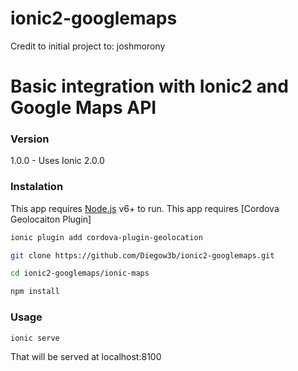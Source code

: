 # ionic2-googlemaps

Credit to initial project to: joshmorony

# Basic integration with Ionic2 and Google Maps API

### Version
1.0.0 - Uses Ionic 2.0.0

### Instalation
This app requires [Node.js](https://nodejs.org/) v6+ to run.
This app requires [Cordova Geolocaiton Plugin]

```sh
ionic plugin add cordova-plugin-geolocation
```

```sh
git clone https://github.com/Diegow3b/ionic2-googlemaps.git
```
```sh
cd ionic2-googlemaps/ionic-maps
```

```sh
npm install
```

### Usage

```sh
ionic serve
```

That will be served at localhost:8100
